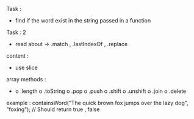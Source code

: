 Task :

- find if the word exist in the string passed in a function

Task : 2

- read about -> .match , .lastIndexOf , .replace

content :

- use slice

array methods :

- o .length
  o .toString
  o .pop
  o .push
  o .shift
  o .unshift
  o .join
  o .delete

  <!-- o .concat
  o .splice
  o .slice
  o .sort -->

  <!-- string method -> match() and replace() -->

example :
containsWord("The quick brown fox jumps over the lazy dog", "foxing"); // Should return true , false
